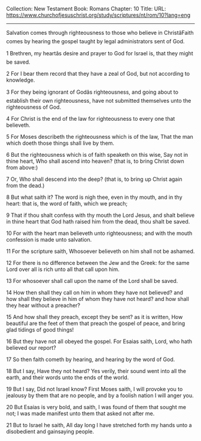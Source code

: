 Collection: New Testament
Book: Romans
Chapter: 10
Title: 
URL: https://www.churchofjesuschrist.org/study/scriptures/nt/rom/10?lang=eng

---

Salvation comes through righteousness to those who believe in ChristâFaith comes by hearing the gospel taught by legal administrators sent of God.

1 Brethren, my heartâs desire and prayer to God for Israel is, that they might be saved.

2 For I bear them record that they have a zeal of God, but not according to knowledge.

3 For they being ignorant of Godâs righteousness, and going about to establish their own righteousness, have not submitted themselves unto the righteousness of God.

4 For Christ is the end of the law for righteousness to every one that believeth.

5 For Moses describeth the righteousness which is of the law, That the man which doeth those things shall live by them.

6 But the righteousness which is of faith speaketh on this wise, Say not in thine heart, Who shall ascend into heaven? (that is, to bring Christ down from above:)

7 Or, Who shall descend into the deep? (that is, to bring up Christ again from the dead.)

8 But what saith it? The word is nigh thee, even in thy mouth, and in thy heart: that is, the word of faith, which we preach;

9 That if thou shalt confess with thy mouth the Lord Jesus, and shalt believe in thine heart that God hath raised him from the dead, thou shalt be saved.

10 For with the heart man believeth unto righteousness; and with the mouth confession is made unto salvation.

11 For the scripture saith, Whosoever believeth on him shall not be ashamed.

12 For there is no difference between the Jew and the Greek: for the same Lord over all is rich unto all that call upon him.

13 For whosoever shall call upon the name of the Lord shall be saved.

14 How then shall they call on him in whom they have not believed? and how shall they believe in him of whom they have not heard? and how shall they hear without a preacher?

15 And how shall they preach, except they be sent? as it is written, How beautiful are the feet of them that preach the gospel of peace, and bring glad tidings of good things!

16 But they have not all obeyed the gospel. For Esaias saith, Lord, who hath believed our report?

17 So then faith cometh by hearing, and hearing by the word of God.

18 But I say, Have they not heard? Yes verily, their sound went into all the earth, and their words unto the ends of the world.

19 But I say, Did not Israel know? First Moses saith, I will provoke you to jealousy by them that are no people, and by a foolish nation I will anger you.

20 But Esaias is very bold, and saith, I was found of them that sought me not; I was made manifest unto them that asked not after me.

21 But to Israel he saith, All day long I have stretched forth my hands unto a disobedient and gainsaying people.
